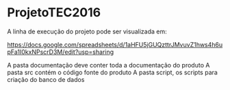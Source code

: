 # ProjetoTEC2016

A linha de execução do projeto pode ser visualizada em: 

https://docs.google.com/spreadsheets/d/1aHFU5jGUQzttrJMvuvZ1hws4h6upFa1I0kxNPscrD3M/edit?usp=sharing

A pasta documentação deve conter toda a documentação do produto
A pasta src contém o código fonte do produto
A pasta script, os scripts para criação do banco de dados
